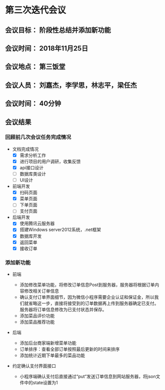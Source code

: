 # 第三次迭代会议

## 会议目标： 阶段性总结并添加新功能

## 会议时间： 2018年11月25日

## 会议地点： 第三饭堂

## 会议人员： 刘嘉杰，李学思，林志平，梁任杰

## 会议时间： 40分钟

## 会议结果

### 回顾前几次会议任务完成情况

* 文档完成情况
   * [x] 需求分析工作
   * [x] 进行项目的用户调研，收集反馈
   * [x] api接口设计
   * [ ] 数据库类设计
   * [ ] UI设计

* 前端开发
   * [x] 扫码页面
   * [x] 菜单页面
   * [ ] 下单页面
   * [ ] 支付页面

* 后端开发
   * [x] 使用腾讯云服务器
   * [x] 搭建Windows server2012系统，.net框架
   * [x] 数据库开发
   * [x] 返回菜单
   * [x] 接收订单

### 添加新功能

* 前端
   * 添加修改菜单功能，将修改订单信息Post到服务器，服务器将根据订单内容修改相关订单信息
   * 确认支付订单界面细节，因为微信小程序需要企业认证和保证金，所以我们就省略这一步，直接将接受到的订单数据再上传到服务器确定已支付。服务器将订单信息修改为已支付状态并保存。
   * 添加菜品评价功能
   * 添加菜品推荐功能

* 后端
   * 添加后台商家端新增菜单功能
   * 订单排序：查看全部订单按照最后更新的时间来排序
   * 添加统计近期下单最多的菜品功能

* 约定确认支付界面接口
   * 小程序端确认支付后直接通过“put“发送订单信息到网站服务器，将json文件中的state设置为1
